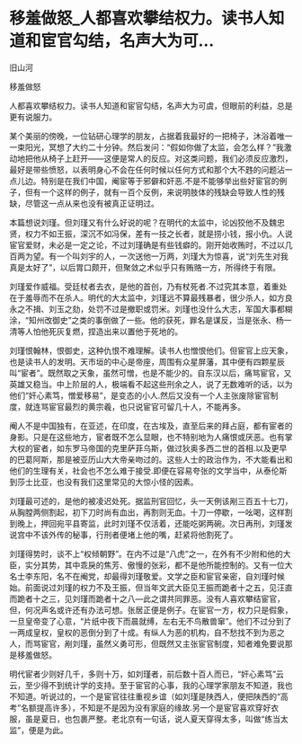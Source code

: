 # 移羞做怒_人都喜欢攀结权力。读书人知道和宦官勾结，名声大为可...

旧山河

移羞做怒

人都喜欢攀结权力。读书人知道和宦官勾结，名声大为可虞，但眼前的利益，总是更有说服力。

某个美丽的傍晚，一位钻研心理学的朋友，占据着我最好的一把椅子，沐浴着唯一一束阳光，冥想了大约二十分钟。然后发问：“假如你做了太监，会怎么样？”我激动地把他从椅子上赶开——这便是常人的反应。对这类问题，我们必须反应激烈，最好是带些愤怒，以表明身心不会在任何时候以任何方式和那个大不韪的问题沾一点儿边。特别是在我们中国，阉宦等于邪僻和奸恶.不是不能够举出些好宦官的例子，但有一个这样的例子，就有一百个反例，来说明肢体的残缺会导致人性的残缺，尽管这一点从来也没有被真正证明过。

本篇想说刘瑾。但刘瑾又有什么好说的呢？在明代的太监中，论凶狡他不及魏忠贤，权力不如王振，深沉不如冯保，差有一技之长者，就是捞小钱，报小仇。人说宦官爱财，未必是一定之论，不过刘瑾确是有些钱癖的。刚开始收贿时，不过以几百两为望。有一个叫刘宇的人，一次送他一万两，刘瑾大为惊喜，说“刘先生对我真是太好了”，以后胃口颇开，但聚敛之术似乎只有贿赂一方，所得终于有限。

刘瑾爱作威福。受廷杖者去衣，是他的首创，乃有杖死者.不过究其本意，着重处在于羞辱而不在杀人。明代的大太监中，刘瑾远不算最残暴者，很少杀人，如方良永之不揖、刘玉之劾，处罚不过是撤职或罚米。刘瑾也没什么大志，军国大事都糊涂，“知州改御史”之类的事倒做了一些。他的获死，罪名是谋反，当是张永、杨一清等人怕他死灰复燃，捏造出来以置他于死地的。

刘瑾恨翰林，恨御史，这种仇恨不难理解。读书人也憎恨他们。但宦官上应天象，也是读书人的发明。天市垣的中心是帝座，周围有众星屏藩，其中便有四颗星辰叫“宦者”。既然取之天象，虽然可憎，也是不能少的。自东汉以后，痛骂宦官，又英雄又稳当。中上阶层的人，极端看不起这些刑余之人，说了无数难听的话，以为他们“奸心素笃，憎爱移易”，是变态的小人.然后又没有一个人主张废除宦官制度，就连骂宦官最烈的黄宗羲，也只说宦官可留几十人，不能再多。

阉人不是中国独有，在亚述，在印度，在古埃及，直至后来的拜占庭，都有宦者的身影。只是在这些地方，宦者既不怎么显眼，也不特别地为人痛恨或厌恶。也有掌大权的宦者，如东罗马帝国的克里萨菲乌斯，做过狄奥多西二世的首相.以及更早的巴葛阿斯，那是被亚历山大大帝亲吻过的。这些人士的政治作为，不大能看出和他们的生理有关，社会也不怎么难于接受.即便在容易夸张的文学当中，从泰伦斯到莎士比亚，也没有我们这里常见的大惊小怪的因素。

刘瑾最可述的，是他的被凌迟处死。据监刑官回忆，头一天例该剐三百五十七刀，从胸膛两侧割起，初下刀时尚有血出，再割则无血。十刀一停歇，一吆喝，这样割到晚上，押回宛平县寄监，此时刘瑾不仅活着，还能吃粥两碗。次日再刑，刘瑾发说宫中不该外传的秘事，行刑者便堵上他的嘴，赶紧将他割死了。

刘瑾得势时，谈不上“权倾朝野”。在内不过是“八虎”之一，在外有不少附和他的大臣，实分其势，其中乖戾的焦芳、傲慢的张彩，都不是他所能控制的。又有一位大名士李东阳，名不在阉党，却最得刘瑾敬爱。文学之臣和宦官亲密，自刘瑾时候始。前面说过刘瑾的权力不及王振，但当年文武大臣见王振而跪者十之五，见汪直而跪者十之三，见刘瑾而跪者十之八—此之谓共同罪恶。没有人喜欢攀结宦官，但，何况声名或许还有办法可想。张居正便是例子。在宦官一方，权力只是假象，一旦皇帝变了心意，“片纸中夜下而晨就缚，左右无不鸟散兽窜”。他们不过分到了一两成皇权，皇权的恶倒分到了十成。有纵人为恶的机构，自不愁找不到为恶之人，而骂宦官，剐刘瑾，虽然义勇可形，但既然又主张宦官制度，知者难免要说那是移羞做怒。

明代宦者少则好几千，多则十万，如刘瑾者，前后数十百人而已，“奸心素笃”云云，至少得不到统计学的支持。至于宦官的心事，我的心理学家朋友不知道，我也不知道。听说过的，一个是宦官往往重视乡谊（如刘瑾是陕西人，便把陕西的“高考”名额提高许多），不知是不是因为没有家庭的缘故.另一个是宦官喜欢穿好衣服，虽是夏日，也包裹严整。老北京有一句话，说人夏天穿得太多，叫做“练当太监”，便是为此。
